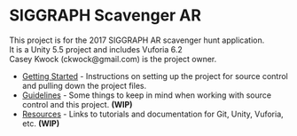 <h1>SIGGRAPH Scavenger AR</h1>
This project is for the 2017 SIGGRAPH AR scavenger hunt application.<br />
It is a Unity 5.5 project and includes Vuforia 6.2<br />
Casey Kwock (ckwock@gmail.com) is the project owner.<br />

 - [Getting Started](getting-started) - Instructions on setting up the project for source control and pulling down the project files.<br />
 - [Guidelines](guidelines) - Some things to keep in mind when working with source control and this project. <b>(WIP)</b><br />
 - [Resources](resources) - Links to tutorials and documentation for Git, Unity, Vuforia, etc. <b>(WIP)</b><br />
